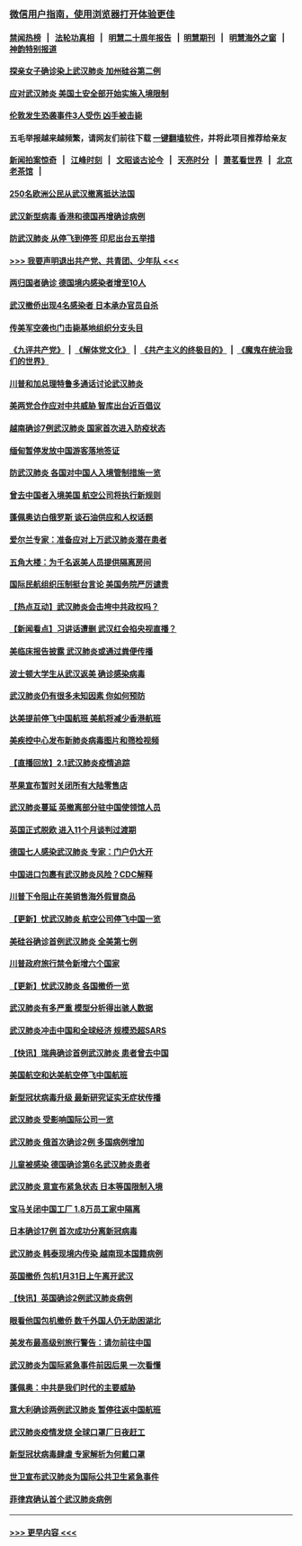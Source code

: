 ### [微信用户指南，使用浏览器打开体验更佳](https://github.com/gfw-breaker/banned-news1/blob/master/indexes/wechat-guide.md?t=0)
#### [禁闻热榜](热点新闻.md?t=0)  &nbsp;&nbsp;|&nbsp;&nbsp; [法轮功真相](https://github.com/gfw-breaker/truth/blob/master/README.md?t=0) &nbsp;&nbsp;|&nbsp;&nbsp; [明慧二十周年报告](https://github.com/gfw-breaker/mh-reports/blob/master/README.md?t=0) &nbsp;&nbsp;|&nbsp;&nbsp;[明慧期刊](https://github.com/gfw-breaker/mh-qikan) &nbsp;&nbsp;|&nbsp;&nbsp; [明慧海外之窗](https://github.com/gfw-breaker/mh-news/blob/master/README.md?t=0) &nbsp;&nbsp;|&nbsp;&nbsp; [神韵特别报道](https://github.com/gfw-breaker/mh-news/blob/master/shenyun.md?t=0)
#### [探亲女子确诊染上武汉肺炎 加州硅谷第二例](../pages/nsc418/n11839784.md?t=02031222) 
#### [应对武汉肺炎 美国土安全部开始实施入境限制](../pages/nsc418/n11839729.md?t=02031222) 
#### [伦敦发生恐袭事件3人受伤 凶手被击毙](../pages/nsc418/n11839442.md?t=02031222) 
#### 五毛举报越来越频繁，请网友们前往下载 [一键翻墙软件](https://github.com/gfw-breaker/ssr-accounts)，并将此项目推荐给亲友
#### [新闻拍案惊奇](https://github.com/gfw-breaker/banned-news1/blob/master/pages/link4.md) &nbsp;&nbsp;|&nbsp;&nbsp; [江峰时刻](https://github.com/gfw-breaker/banned-news1/blob/master/pages/link4.md) &nbsp;&nbsp;|&nbsp;&nbsp; [文昭谈古论今](https://github.com/gfw-breaker/banned-news1/blob/master/pages/link4.md) &nbsp;&nbsp;|&nbsp;&nbsp; [天亮时分](https://github.com/gfw-breaker/banned-news1/blob/master/pages/link4.md) &nbsp;&nbsp;|&nbsp;&nbsp; [萧茗看世界](https://github.com/gfw-breaker/banned-news1/blob/master/pages/link4.md) &nbsp;&nbsp;|&nbsp;&nbsp; [北京老茶馆](https://github.com/gfw-breaker/banned-news1/blob/master/pages/link4.md) &nbsp;&nbsp;|&nbsp;&nbsp; 
#### [250名欧洲公民从武汉撤离抵达法国](../pages/nsc418/n11839438.md?t=02031222) 
#### [武汉新型病毒 香港和德国再增确诊病例](../pages/nsc418/n11839381.md?t=02031222) 
#### [防武汉肺炎 从停飞到停签 印尼出台五举措](../pages/nsc418/n11839282.md?t=02031222) 
#### [>>> 我要声明退出共产党、共青团、少年队 <<<](https://github.com/begood0513/goodnews/blob/master/quit/letter.md) 
#### [两归国者确诊 德国境内感染者增至10人](../pages/nsc418/n11839164.md?t=02031222) 
#### [武汉撤侨出现4名感染者 日本承办官员自杀](../pages/nsc418/n11839044.md?t=02031222) 
#### [传美军空袭也门击毙基地组织分支头目](../pages/nsc418/n11839210.md?t=02031222) 
#### [《九评共产党》](https://github.com/begood0513/9ping.md/blob/master/README.md) &nbsp;|&nbsp; [《解体党文化》](../../../../jtdwh.md/blob/master/README.md)  &nbsp;|&nbsp; [《共产主义的终极目的》](../../../../gczydzjmd.md/blob/master/README.md) &nbsp;|&nbsp; [《魔鬼在统治我们的世界》](../../../../mgztzwmdsj.md/blob/master/README.md) 
#### [川普和加总理特鲁多通话讨论武汉肺炎](../pages/nsc418/n11839128.md?t=02031222) 
#### [美两党合作应对中共威胁 智库出台近百倡议](../pages/nsc418/n11838437.md?t=02031222) 
#### [越南确诊7例武汉肺炎 国家首次进入防疫状态](../pages/nsc418/n11838860.md?t=02031222) 
#### [缅甸暂停发放中国游客落地签证](../pages/nsc418/n11838730.md?t=02031222) 
#### [防武汉肺炎 各国对中国人入境管制措施一览](../pages/nsc418/n11838726.md?t=02031222) 
#### [曾去中国者入境美国 航空公司将执行新规则](../pages/nsc418/n11838375.md?t=02031222) 
#### [蓬佩奥访白俄罗斯 谈石油供应和人权话题](../pages/nsc418/n11838242.md?t=02031222) 
#### [爱尔兰专家：准备应对上万武汉肺炎潜在患者](../pages/nsc418/n11837978.md?t=02031222) 
#### [五角大楼：为千名返美人员提供隔离房间](../pages/nsc418/n11837831.md?t=02031222) 
#### [国际民航组织压制挺台言论 美国务院严厉谴责](../pages/nsc418/n11837791.md?t=02031222) 
#### [【热点互动】武汉肺炎会击垮中共政权吗？](../pages/nsc418/n11837779.md?t=02031222) 
#### [【新闻看点】习讲话遭删 武汉红会掐央视直播？](../pages/nsc418/n11837573.md?t=02031222) 
#### [美临床报告披露 武汉肺炎或通过粪便传播](../pages/nsc418/n11837626.md?t=02031222) 
#### [波士顿大学生从武汉返美 确诊感染病毒](../pages/nsc418/n11837580.md?t=02031222) 
#### [武汉肺炎仍有很多未知因素 你如何预防](../pages/nsc418/n11837666.md?t=02031222) 
#### [达美提前停飞中国航班 美航将减少香港航班](../pages/nsc418/n11837649.md?t=02031222) 
#### [美疾控中心发布新肺炎病毒图片和筛检视频](../pages/nsc418/n11837491.md?t=02031222) 
#### [【直播回放】2.1武汉肺炎疫情追踪](../pages/nsc418/n11837232.md?t=02031222) 
#### [苹果宣布暂时关闭所有大陆零售店](../pages/nsc418/n11837097.md?t=02031222) 
#### [武汉肺炎蔓延 英撤离部分驻中国使领馆人员](../pages/nsc418/n11837061.md?t=02031222) 
#### [英国正式脱欧 进入11个月谈判过渡期](../pages/nsc418/n11836911.md?t=02031222) 
#### [德国七人感染武汉肺炎 专家：门户仍大开](../pages/nsc418/n11836344.md?t=02031222) 
#### [中国进口包裹有武汉肺炎风险？CDC解释](../pages/nsc418/n11836321.md?t=02031222) 
#### [川普下令阻止在美销售海外假冒商品](../pages/nsc418/n11836261.md?t=02031222) 
#### [【更新】忧武汉肺炎 航空公司停飞中国一览](../pages/nsc418/n11835931.md?t=02031222) 
#### [美硅谷确诊首例武汉肺炎 全美第七例](../pages/nsc418/n11836093.md?t=02031222) 
#### [川普政府旅行禁令新增六个国家](../pages/nsc418/n11836083.md?t=02031222) 
#### [【更新】忧武汉肺炎 各国撤侨一览](../pages/nsc418/n11835673.md?t=02031222) 
#### [武汉肺炎有多严重 模型分析得出骇人数据](../pages/nsc418/n11835829.md?t=02031222) 
#### [武汉肺炎冲击中国和全球经济 规模恐超SARS](../pages/nsc418/n11835652.md?t=02031222) 
#### [【快讯】瑞典确诊首例武汉肺炎 患者曾去中国](../pages/nsc418/n11835675.md?t=02031222) 
#### [美国航空和达美航空停飞中国航班](../pages/nsc418/n11835567.md?t=02031222) 
#### [新型冠状病毒升级 最新研究证实无症状传播](../pages/nsc418/n11835589.md?t=02031222) 
#### [武汉肺炎 受影响国际公司一览](../pages/nsc418/n11835538.md?t=02031222) 
#### [武汉肺炎 俄首次确诊2例 多国病例增加](../pages/nsc418/n11835295.md?t=02031222) 
#### [儿童被感染 德国确诊第6名武汉肺炎患者](../pages/nsc418/n11835338.md?t=02031222) 
#### [武汉肺炎 意宣布紧急状态 日本等国限制入境](../pages/nsc418/n11835062.md?t=02031222) 
#### [宝马关闭中国工厂 1.8万员工家中隔离](../pages/nsc418/n11835128.md?t=02031222) 
#### [日本确诊17例 首次成功分离新冠病毒](../pages/nsc418/n11834975.md?t=02031222) 
#### [武汉肺炎 韩泰现境内传染 越南现本国籍病例](../pages/nsc418/n11834857.md?t=02031222) 
#### [英国撤侨 包机1月31日上午离开武汉](../pages/nsc418/n11834808.md?t=02031222) 
#### [【快讯】英国确诊2例武汉肺炎病例](../pages/nsc418/n11834824.md?t=02031222) 
#### [眼看他国包机撤侨 数千外国人仍无助困湖北](../pages/nsc418/n11834010.md?t=02031222) 
#### [美发布最高级别旅行警告：请勿前往中国](../pages/nsc418/n11834038.md?t=02031222) 
#### [武汉肺炎为国际紧急事件前因后果 一次看懂](../pages/nsc418/n11833893.md?t=02031222) 
#### [蓬佩奥：中共是我们时代的主要威胁](../pages/nsc418/n11833434.md?t=02031222) 
#### [意大利确诊两例武汉肺炎 暂停往返中国航班](../pages/nsc418/n11833483.md?t=02031222) 
#### [武汉肺炎疫情发烧 全球口罩厂日夜赶工](../pages/nsc418/n11833528.md?t=02031222) 
#### [新型冠状病毒肆虐 专家解析为何戴口罩](../pages/nsc418/n11833332.md?t=02031222) 
#### [世卫宣布武汉肺炎为国际公共卫生紧急事件](../pages/nsc418/n11833455.md?t=02031222) 
#### [菲律宾确认首个武汉肺炎病例](../pages/nsc418/n11833162.md?t=02031222) 

----
#### [ >>> 更早内容 <<< ](../indexes/nsc418-earlier.md)
